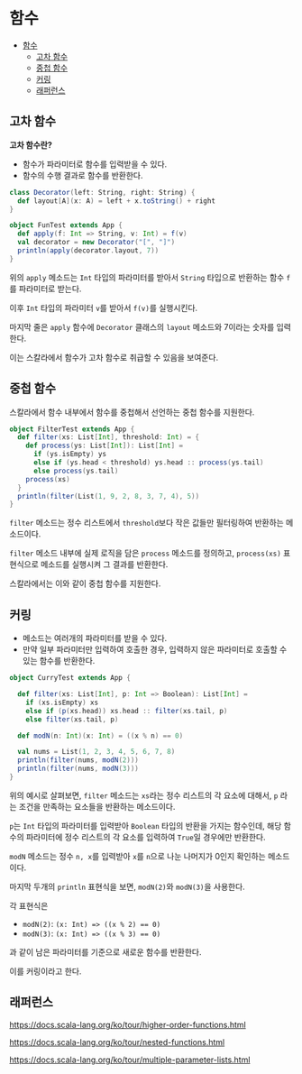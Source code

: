 # 함수

- [함수](#함수)
  - [고차 함수](#고차-함수)
  - [중첩 함수](#중첩-함수)
  - [커링](#커링)
  - [래퍼런스](#래퍼런스)

## 고차 함수

**고차 함수란?**

- 함수가 파라미터로 함수를 입력받을 수 있다.
- 함수의 수행 결과로 함수를 반환한다.

```Scala
class Decorator(left: String, right: String) {
  def layout[A](x: A) = left + x.toString() + right
}

object FunTest extends App {
  def apply(f: Int => String, v: Int) = f(v)
  val decorator = new Decorator("[", "]")
  println(apply(decorator.layout, 7))
}
```

위의 `apply` 메소드는 `Int` 타입의 파라미터를 받아서 `String` 타입으로 반환하는 함수 `f`를 파라미터로 받는다.

이후 `Int` 타입의 파라미터 `v`를 받아서 `f(v)`를 실행시킨다.

마지막 줄은 `apply` 함수에 `Decorator` 클래스의 `layout` 메소드와 7이라는 숫자를 입력한다.

이는 스칼라에서 함수가 고차 함수로 취급할 수 있음을 보여준다.

## 중첩 함수

스칼라에서 함수 내부에서 함수를 중첩해서 선언하는 중첩 함수를 지원한다.

```Scala
object FilterTest extends App {
  def filter(xs: List[Int], threshold: Int) = {
    def process(ys: List[Int]): List[Int] =
      if (ys.isEmpty) ys
      else if (ys.head < threshold) ys.head :: process(ys.tail)
      else process(ys.tail)
    process(xs)
  }
  println(filter(List(1, 9, 2, 8, 3, 7, 4), 5))
}
```

`filter` 메소드는 정수 리스트에서 `threshold`보다 작은 값들만 필터링하여 반환하는 메소드이다.

`filter` 메소드 내부에 실제 로직을 담은 `process` 메소드를 정의하고, `process(xs)` 표현식으로 메소드를 실행시켜 그 결과를 반환한다.

스칼라에서는 이와 같이 중첩 함수를 지원한다.

## 커링

- 메소드는 여러개의 파라미터를 받을 수 있다.
- 만약 일부 파라미터만 입력하여 호출한 경우, 입력하지 않은 파라미터로 호출할 수 있는 함수를 반환한다.

```Scala
object CurryTest extends App {

  def filter(xs: List[Int], p: Int => Boolean): List[Int] =
    if (xs.isEmpty) xs
    else if (p(xs.head)) xs.head :: filter(xs.tail, p)
    else filter(xs.tail, p)

  def modN(n: Int)(x: Int) = ((x % n) == 0)

  val nums = List(1, 2, 3, 4, 5, 6, 7, 8)
  println(filter(nums, modN(2)))
  println(filter(nums, modN(3)))
}
```

위의 예시로 살펴보면, `filter` 메소드는 `xs`라는 정수 리스트의 각 요소에 대해서, `p` 라는 조건을 만족하는 요소들을 반환하는 메소드이다.

`p`는 `Int` 타입의 파라미터를 입력받아 `Boolean` 타입의 반환을 가지는 함수인데, 해당 함수의 파라미터에 정수 리스트의 각 요소를 입력하여 `True`일 경우에만 반환한다.

`modN` 메소드는 정수 `n, x`를 입력받아 `x`를 `n`으로 나눈 나머지가 0인지 확인하는 메소드이다.

마지막 두개의 `println` 표현식을 보면, `modN(2)`와 `modN(3)`을 사용한다.

각 표현식은

- `modN(2)`: `(x: Int) => ((x % 2) == 0)`
- `modN(3)`: `(x: Int) => ((x % 3) == 0)`

과 같이 남은 파라미터를 기준으로 새로운 함수를 반환한다.

이를 커링이라고 한다.

## 래퍼런스

https://docs.scala-lang.org/ko/tour/higher-order-functions.html

https://docs.scala-lang.org/ko/tour/nested-functions.html

https://docs.scala-lang.org/ko/tour/multiple-parameter-lists.html
